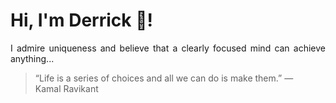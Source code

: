 # Hi, I'm Derrick 👋!
<p align="justify">I admire uniqueness and believe that a clearly focused mind can achieve anything...</p> 
<!-- #quote-start -->
<blockquote>&ldquo;Life is a series of choices and all we can do is make them.&rdquo; &mdash; <footer>Kamal Ravikant</footer></blockquote>
<!-- #quote-end -->
